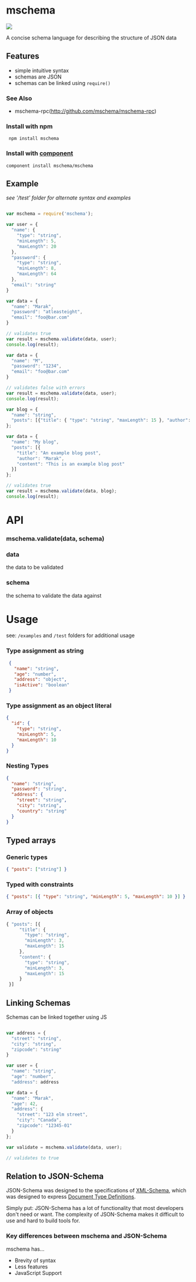 # mschema

<img src="https://travis-ci.org/mschema/mschema.svg?branch=master"/>

A concise schema language for describing the structure of JSON data

## Features

 - simple intuitive syntax
 - schemas are JSON
 - schemas can be linked using `require()`

### See Also

 - mschema-rpc(http://github.com/mschema/mschema-rpc)

### Install with npm

     npm install mschema

### Install with [component](https://github.com/component/component)

    component install mschema/mschema

## Example

*see '/test' folder for alternate syntax and examples*

```js

var mschema = require('mschema');

var user = {
  "name": {
    "type": "string",
    "minLength": 5,
    "maxLength": 20
  },
  "password": {
    "type": "string",
    "minLength": 8,
    "maxLength": 64
  },
  "email": "string"
}

var data = {
  "name": "Marak",
  "password": "atleasteight",
  "email": "foo@bar.com"
}

// validates true
var result = mschema.validate(data, user);
console.log(result);

var data = {
  "name": "M",
  "password": "1234",
  "email": "foo@bar.com"
}

// validates false with errors
var result = mschema.validate(data, user);
console.log(result);

var blog = {
  "name": "string",
  "posts": [{"title": { "type": "string", "maxLength": 15 }, "author": "string", "content": "string" }]
};

var data = {
  "name": "My blog",
  "posts": [{
    "title": "An example blog post",
    "author": "Marak",
    "content": "This is an example blog post"
  }]
};

// validates true
var result = mschema.validate(data, blog);
console.log(result);
```

# API

### mschema.validate(data, schema)

### data
the data to be validated

### schema
the schema to validate the data against

# Usage

see: `/examples` and `/test` folders for additional usage

### Type assignment as string

```json
 {
   "name": "string",
   "age": "number",
   "address": "object",
   "isActive": "boolean"
 }
```

### Type assignment as an object literal

```json
{ 
  "id": {
    "type": "string",
    "minLength": 5,
    "maxLength": 10
  }
}
```

### Nesting Types

```json
{ 
  "name": "string",
  "password": "string",
  "address": {
    "street": "string",
    "city": "string",
    "country": "string"
  }
}
```

## Typed arrays

### Generic types

```json
{ "posts": ["string"] }
```

### Typed with constraints

```json
{ "posts": [{ "type": "string", "minLength": 5, "maxLength": 10 }] }
```

### Array of objects

```js
{ "posts": [{
     "title": {
       "type": "string",
       "minLength": 3,
       "maxLength": 15
     },
     "content": {
       "type": "string",
       "minLength": 3,
       "maxLength": 15
     }
 }]
```

## Linking Schemas

Schemas can be linked together using JS

```js

var address = {
  "street": "string",
  "city": "string",
  "zipcode": "string"
}

var user = {
  "name": "string",
  "age": "number",
  "address": address

var data = {
  "name": "Marak",
  "age": 42,
  "address": {
    "street": "123 elm street",
    "city": "Canada",
    "zipcode": "12345-01"
  }
};

var validate = mschema.validate(data, user); 

// validates to true

```

## Relation to JSON-Schema

JSON-Schema was designed to the specifications of [XML-Schema](http://en.wikipedia.org/wiki/XML_schema), which was designed to express [Document Type Definitions](http://en.wikipedia.org/wiki/Document_Type_Definition).

Simply put: JSON-Schema has a lot of functionality that most developers don't need or want. The complexity of JSON-Schema makes it difficult to use and hard to build tools for.

### Key differences between mschema and JSON-Schema

mschema has...

- Brevity of syntax 
- Less features
- JavaScript Support